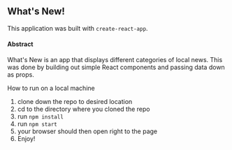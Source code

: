 ## What's New!

This application was built with `create-react-app`.

#### Abstract
What's New is an app that displays different categories of local news. This was done by building out simple React components and passing data down as props. 

How to run on a local machine  

1.  clone down the repo to desired location
2.  cd to the directory where you cloned the repo
3.  run `npm install`
4.  run `npm start`
5.  your browser should then open right to the page
6.  Enjoy! 
